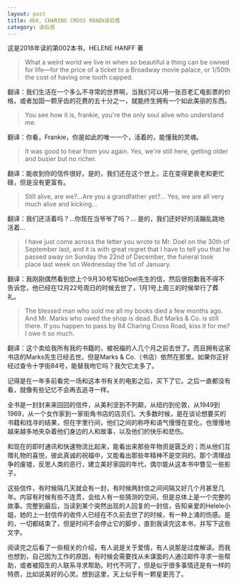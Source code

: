```yaml
---
layout: post
title: 《84, CHARING CROSS ROAD》读后感
category: 读后感
---
```

这是2018年读的第002本书，HELENE HANFF 著

>What a weird world we live in when so beautiful a thing can be owned for life—for the price of a ticket to a Broadway movie palace, or 1/50th the cost of having one tooth capped.

翻译：我们生活在一个多么不寻常的世界啊，当我们可以用一张百老汇电影票的价格，或者加固一颗牙齿的花费的五十分之一，就能终生拥有一个如此美丽的东西。

>You see how it is, frankie, you're the only soul alive who understand me.

翻译：你看，Frankie，你是如此的唯一一个，活着的，能懂我的灵魂。

>It was good to hear from you again. Yes, we're still here, getting older and busier but no richer.

翻译：能收到你的信件很好。是的，我们还在这个世上，正在变得更衰老和更忙碌，但是没有更富有。

>Still alive, are we?…Are you a grandfather yet?…
Yes, we are all very much alive and kicking…

翻译：我们还活着吗？...你现在当爷爷了吗？...
是的，我们还好好的活蹦乱跳地活着...

>I have just come across the letter you wrote to Mr. Doel on the 30th of September last, and it is with great regret that I have to tell you that he passed away on Sunday the 22nd of December, the funeral took place last week on Wednesday the 1st of January.

翻译：我刚刚偶然看到您上个9月30号写给Doel先生的信，然后很抱歉我不得不告诉您，他已经在12月22号周日的时候去世了，1月1号上周三的时候举行了葬礼。

>The blessed man who sold me all my books died a few months ago. And Mr. Marks who owed the shop is dead. But Marks & Co. is still there. If you happen to pass by 84 Charing Cross Road, kiss it for me? I owe it so much.

翻译：这个卖给我所有我的书籍的，被祝福的人几个月之前去世了。而且拥有这家书店的Marks先生已经去世。但是Marks & Co.（书店）依然在那里。如果你正好经过查令十字街84号，能替我吻它吗？我欠它太多了。

记得是在一年多前看完一场和这本书有关的电影之后，买下了它。之后一直都没有看，就像有些记忆不会再去追寻一样。

全书是一封封来来回回的信件，从美利坚到不列颠，从纽约到伦敦，从1949到1969，从一个女作家到一家街角书店的店员们。大多数时候，是在谈论想要买的书籍和找寻的结果，但在字里行间，他们之间的称呼和语气慢慢在变化，也慢慢地越来越多地夹杂着他们身边的人和故事，以及他们的快乐和悲伤。

和现在的即时通讯和快速物流比起来，能看出来那些年物资是匮乏的；而从他们互赠礼物的喜悦，彼此真诚的祝福中，又能看出那些年精神不是空洞的。那个清理战争的废墟，反思人类的恶行，建立美好家园的年代，偶尔能从这本书中瞥见一些影子。

这些信件，有时候隔几天就会有一封，有时候两封信之间间隔又好几个月甚至几年。内容有时候有些不连贯，会给人有一些猜测的空间，但是总体上是一个完整的故事。完整到最后，当读到某个突然出现的人回复的一封信，告知亲爱的Helele小姐，她的上一封信件的收件人已经在不久前去世了的时候，有一种上涌的伤感。是的，一切都结束了，但是时间不会停止它的脚步，直到我读完这本书，并写下这些文字。

阅读完之后看了一些相关的介绍，有人说是关于爱情，有人说那是过度解读。而我也想到，自己因为工作的原因，有时候会需要找从未谋面的人通过邮件寻求一些帮助，或者被陌生的人联系寻求帮助。时代不同了，但是似乎很多事情还是有一样的特质，比如说美好的心灵。想到这里，天上似乎有一颗星更亮了。